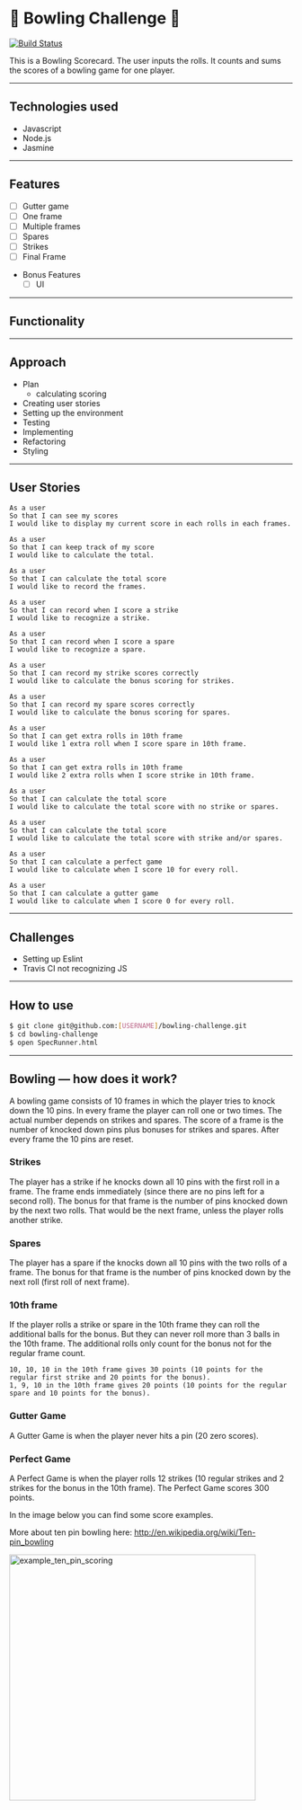 # :bowling: Bowling Challenge :bowling:

[![Build Status](https://travis-ci.org/petraartep/bowling-challenge.svg?branch=master)](https://travis-ci.org/petraartep/bowling-challenge)

This is a Bowling Scorecard. The user inputs the rolls. It counts and sums the scores of a bowling game for one player.

---

## Technologies used
- Javascript
- Node.js
- Jasmine

---

## Features
  * [ ] Gutter game
  * [ ] One frame
  * [ ] Multiple frames
  * [ ] Spares
  * [ ] Strikes
  * [ ] Final Frame

* Bonus Features
  * [ ] UI

---

## Functionality

---

## Approach 

- Plan
    - calculating scoring
- Creating user stories
- Setting up the environment
- Testing
- Implementing
- Refactoring
- Styling

---
## User Stories

```
As a user
So that I can see my scores
I would like to display my current score in each rolls in each frames.

As a user
So that I can keep track of my score
I would like to calculate the total.

As a user
So that I can calculate the total score
I would like to record the frames.

As a user
So that I can record when I score a strike
I would like to recognize a strike.

As a user
So that I can record when I score a spare
I would like to recognize a spare.

As a user
So that I can record my strike scores correctly
I would like to calculate the bonus scoring for strikes.

As a user
So that I can record my spare scores correctly
I would like to calculate the bonus scoring for spares.

As a user
So that I can get extra rolls in 10th frame
I would like 1 extra roll when I score spare in 10th frame.

As a user
So that I can get extra rolls in 10th frame
I would like 2 extra rolls when I score strike in 10th frame.

As a user 
So that I can calculate the total score
I would like to calculate the total score with no strike or spares.

As a user 
So that I can calculate the total score
I would like to calculate the total score with strike and/or spares.

As a user
So that I can calculate a perfect game
I would like to calculate when I score 10 for every roll.

As a user
So that I can calculate a gutter game
I would like to calculate when I score 0 for every roll.

```
---

## Challenges

- Setting up Eslint
- Travis CI not recognizing JS

---

## How to use

```sh
$ git clone git@github.com:[USERNAME]/bowling-challenge.git
$ cd bowling-challenge
$ open SpecRunner.html
```


---

## Bowling — how does it work?

A bowling game consists of 10 frames in which the player tries to knock down the 10 pins. In every frame the player can roll one or two times. The actual number depends on strikes and spares. The score of a frame is the number of knocked down pins plus bonuses for strikes and spares. After every frame the 10 pins are reset.

### Strikes

The player has a strike if he knocks down all 10 pins with the first roll in a frame. The frame ends immediately (since there are no pins left for a second roll). The bonus for that frame is the number of pins knocked down by the next two rolls. That would be the next frame, unless the player rolls another strike.

### Spares

The player has a spare if the knocks down all 10 pins with the two rolls of a frame. The bonus for that frame is the number of pins knocked down by the next roll (first roll of next frame).

### 10th frame

If the player rolls a strike or spare in the 10th frame they can roll the additional balls for the bonus. But they can never roll more than 3 balls in the 10th frame. The additional rolls only count for the bonus not for the regular frame count.

    10, 10, 10 in the 10th frame gives 30 points (10 points for the regular first strike and 20 points for the bonus).
    1, 9, 10 in the 10th frame gives 20 points (10 points for the regular spare and 10 points for the bonus).

### Gutter Game

A Gutter Game is when the player never hits a pin (20 zero scores).

### Perfect Game

A Perfect Game is when the player rolls 12 strikes (10 regular strikes and 2 strikes for the bonus in the 10th frame). The Perfect Game scores 300 points.

In the image below you can find some score examples.

More about ten pin bowling here: http://en.wikipedia.org/wiki/Ten-pin_bowling


<img width="438" alt="example_ten_pin_scoring" src="https://user-images.githubusercontent.com/23095774/60918097-5498d700-a28a-11e9-8179-5df425f97753.png">
